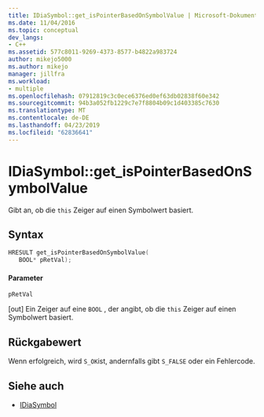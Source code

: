 ```yaml
---
title: IDiaSymbol::get_isPointerBasedOnSymbolValue | Microsoft-Dokumentation
ms.date: 11/04/2016
ms.topic: conceptual
dev_langs:
- C++
ms.assetid: 577c8011-9269-4373-8577-b4822a983724
author: mikejo5000
ms.author: mikejo
manager: jillfra
ms.workload:
- multiple
ms.openlocfilehash: 07912819c3c0ece6376ed0ef63db02838f60e342
ms.sourcegitcommit: 94b3a052fb1229c7e7f8804b09c1d403385c7630
ms.translationtype: MT
ms.contentlocale: de-DE
ms.lasthandoff: 04/23/2019
ms.locfileid: "62836641"
---
```

# <a name="idiasymbolgetispointerbasedonsymbolvalue"></a>IDiaSymbol::get_isPointerBasedOnSymbolValue
Gibt an, ob die `this` Zeiger auf einen Symbolwert basiert.

## <a name="syntax"></a>Syntax

```C++
HRESULT get_isPointerBasedOnSymbolValue(
   BOOL* pRetVal);
```

#### <a name="parameters"></a>Parameter
 `pRetVal`

[out] Ein Zeiger auf eine `BOOL` , der angibt, ob die `this` Zeiger auf einen Symbolwert basiert.

## <a name="return-value"></a>Rückgabewert
 Wenn erfolgreich, wird `S_OK`ist, andernfalls gibt `S_FALSE` oder ein Fehlercode.

## <a name="see-also"></a>Siehe auch
- [IDiaSymbol](../../debugger/debug-interface-access/idiasymbol.md)